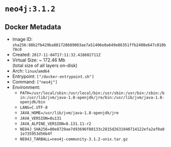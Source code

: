 # `neo4j:3.1.2`

## Docker Metadata

- Image ID: `sha256:88b2fb429ba881728689003ae7a51406e0a649e86351ffb2408e647c010b78c0`
- Created: `2017-11-04T17:11:32.418602711Z`
- Virtual Size: ~ 172.46 Mb  
  (total size of all layers on-disk)
- Arch: `linux`/`amd64`
- Entrypoint: `["/docker-entrypoint.sh"]`
- Command: `["neo4j"]`
- Environment:
  - `PATH=/usr/local/sbin:/usr/local/bin:/usr/sbin:/usr/bin:/sbin:/bin:/usr/lib/jvm/java-1.8-openjdk/jre/bin:/usr/lib/jvm/java-1.8-openjdk/bin`
  - `LANG=C.UTF-8`
  - `JAVA_HOME=/usr/lib/jvm/java-1.8-openjdk/jre`
  - `JAVA_VERSION=8u131`
  - `JAVA_ALPINE_VERSION=8.131.11-r2`
  - `NEO4J_SHA256=80e8729ae7d93696f80133c2815d2631040714122efa2af0a01e735953d56b4f`
  - `NEO4J_TARBALL=neo4j-community-3.1.2-unix.tar.gz`
